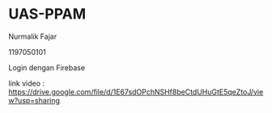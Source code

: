# UAS-PPAM

Nurmalik Fajar 

1197050101

Login dengan Firebase

link video : https://drive.google.com/file/d/1E67sdOPchNSHf8beCtdUHuGtE5qeZtoJ/view?usp=sharing
